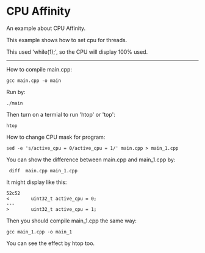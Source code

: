 
CPU Affinity
============

An example about CPU Affinity.

This example shows how to set cpu for threads.

This used 'while(1);', so the CPU will display 100% used.

----
How to compile main.cpp:

    gcc main.cpp -o main

Run by: 

    ./main

Then turn on a termial to run 'htop' or 'top':

    htop

How to change CPU mask for program:

    sed -e 's/active_cpu = 0/active_cpu = 1/' main.cpp > main_1.cpp

You can show the difference between main.cpp and main_1.cpp by:

     diff  main.cpp main_1.cpp

It might display like this:

    52c52
    <        uint32_t active_cpu = 0;
    ---
    >        uint32_t active_cpu = 1;

Then you should compile main_1.cpp the same way:

    gcc main_1.cpp -o main_1

You can see the effect by htop too.
